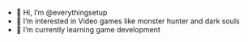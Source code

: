 - 👋 Hi, I’m @everythingsetup
- 👀 I’m interested in Video games like monster hunter and dark souls
- 🌱 I’m currently learning game development


